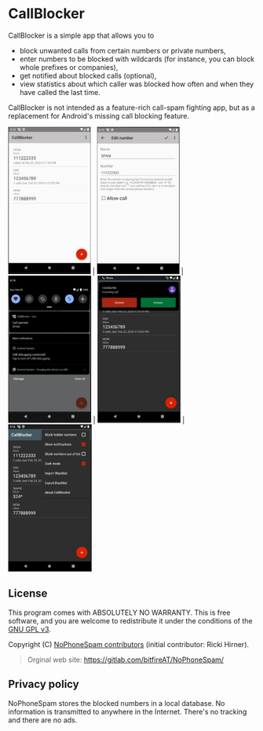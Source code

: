 # CallBlocker

CallBlocker is a simple app that allows you to

* block unwanted calls from certain numbers or private numbers,
* enter numbers to be blocked with wildcards (for instance, you can block whole prefixes or companies),
* get notified about blocked calls (optional),
* view statistics about which caller was blocked how often and when they have called the last time.

CallBlocker is not intended as a feature-rich call-spam fighting app,
but as a replacement for Android's missing call blocking feature.

<img src="doc/view_1.jpg" height="300"> | <img src="doc/view_2.jpg" height="300"> | <img src="doc/view_3.jpg" height="300"> | <img src="doc/view_4.jpg" height="300"> | <img src="doc/view_5.jpg" height="300">

## License 

This program comes with ABSOLUTELY NO WARRANTY. This is free software, and you are welcome
to redistribute it under the conditions of the [GNU GPL v3](LICENSE).

Copyright (C) [NoPhoneSpam contributors](https://gitlab.com/bitfireAT/NoPhoneSpam/-/graphs/master)
(initial contributor: Ricki Hirner).

> Orginal web site: https://gitlab.com/bitfireAT/NoPhoneSpam/


## Privacy policy

NoPhoneSpam stores the blocked numbers in a local database. No information
is transmitted to anywhere in the Internet. There's no tracking and there are no ads.

